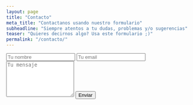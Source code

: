 ```yaml
---
layout: page
title: "Contacto"
meta_title: "Contactanos usando nuestro formulario"
subheadline: "Siempre atentos a tu dudas, problemas y/o sugerencias"
teaser: "Quieres decirnos algo? Usa este formulario ;)"
permalink: "/contacto/"
---
```


<div class="panel">
<form action="//formspree.io/victor1262@gmail.com" method="POST">
    <input type="text" name="name" placeholder="Tu nombre" />
    <input type="email" name="_replyto" placeholder="Tu email" />
    <textarea name="message" rows="6" placeholder="Tu mensaje"></textarea>
    <input type="hidden" name="_subject" value="Formulario de contacto - medicinaucn.cl" />
    <input type="text" name="_gotcha" style="display:none" />
    <input type="submit" value="Enviar" class="button" />
</form> 
</div>
